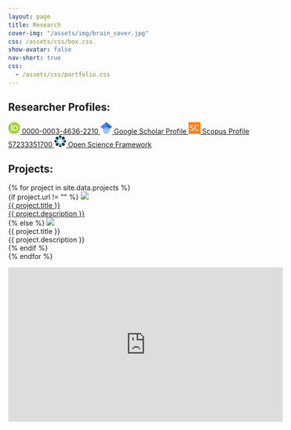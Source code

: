 ```yaml
---
layout: page
title: Research
cover-img: "/assets/img/brain_cover.jpg"
css: /assets/css/box.css
show-avatar: false
nav-short: true
css:
  - /assets/css/portfolio.css
---
```

## Researcher Profiles:
<a href="https://orcid.org/0000-0003-4636-2210" aria-label="View ORCID record" target="_blank" rel="noopener noreferrer">
<img
    src="/assets/img/logos/ORCIDiD_icon.png"
    alt="ORCID iD"/>
    0000-0003-4636-2210
</a>

<a href="https://scholar.google.co.uk/citations?user=5GAAfKoAAAAJ&hl=en" aria-label="Google Scholar Profile" target="_blank" rel="noopener noreferrer">
<img
    src="/assets/img/Google_Scholar_logo.png"
    alt="Google Scholar Profile"/>
    Google Scholar Profile
</a>

<a href="https://www.scopus.com/authid/detail.uri?authorId=57233351700" aria-label="Scopus Profile" target="_blank" rel="noopener noreferrer">
<img
    src="/assets/img/logos/scopus-logo.png"
    alt="Scopus Profile"/>
    Scopus Profile 57233351700
</a>

<a href="https://osf.io/ekmyr" aria-label="Open Science Framework" target="_blank" rel="noopener noreferrer">
<img
    src="/assets/img/osf-logo-small.png"
    alt="Open Science Framework"/>
    Open Science Framework
</a>

## Projects:

<div id="shinyapps-big">
        {% for project in site.data.projects %}
        <div class="shinyapp">
            {if project.url != "" %}
              <a class="applink" href="{{ project.url }}" target="_blank" rel="noopener">
              <img class="appimg" src="/assets/img/screenshots/{{ project.img }}" />
              <div class="apptitle">{{ project.title }}</div>
              <div class="appdesc">{{ project.description }}</div>
            </a>
            {% else %}
              <img class="appimg" src="/assets/img/screenshots/{{ project.img }}" />
              <div class="apptitle">{{ project.title }}</div>
              <div class="appdesc">{{ project.description }}</div>
            {% endif %}
        </div>
      {% endfor %}
</div>

<div id="content-desktop">
<p align="center"><iframe width="560" height="315" src="https://www.youtube.com/embed/6XZ54ijJYSk" frameborder="0" allow="accelerometer; autoplay; encrypted-media; gyroscope; picture-in-picture" allowfullscreen></iframe></p>
</div>